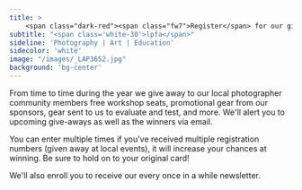 ```yaml
---
title: >
    <span class="dark-red"><span class="fw7">Register</span> for our give-aways.</span>
subtitle: "<span class='white-30'>lpfa</span>"
sideline: 'Photography | Art | Education'
sidecolor: 'white'
image: "/images/_LAP3652.jpg"
background: 'bg-center'
---
```

From time to time during the year we give away to our local photographer community members free workshop seats, promotional gear from our sponsors, gear sent to us to evaluate and test, and more. We'll alert you to upcoming give-aways as well as the winners via email.

You can enter multiple times if you've received multiple registration numbers (given away at local events), it will increase your chances at winning. Be sure to hold on to your original card!

We'll also enroll you to receive our every once in a while newsletter.